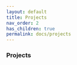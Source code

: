 ```yaml
---
layout: default
title: Projects
nav_order: 2
has_children: true
permalink: docs/projects
---
```


### Projects
